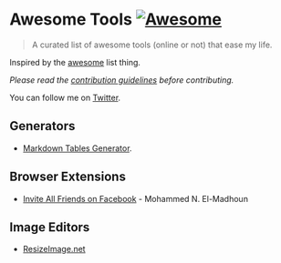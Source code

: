 # Awesome Tools [![Awesome](https://cdn.rawgit.com/sindresorhus/awesome/d7305f38d29fed78fa85652e3a63e154dd8e8829/media/badge.svg)](https://github.com/sindresorhus/awesome)

> A curated list of awesome tools (online or not) that ease my life.

Inspired by the [awesome](https://github.com/sindresorhus/awesome) list thing.

*Please read the [contribution guidelines](contributing.md) before contributing.*

You can follow me on [Twitter](https://twitter.com/ThodorisBais).


## Generators
* [Markdown Tables Generator](https://www.tablesgenerator.com/markdown_tables).

## Browser Extensions
* [Invite All Friends on Facebook](https://chrome.google.com/webstore/detail/invite-all-friends-on-fac/inmmhkeajgflmokoaaoadgkhhmibjbpj) - Mohammed N. El-Madhoun

## Image Editors
* [ResizeImage.net](http://resizeimage.net/)
